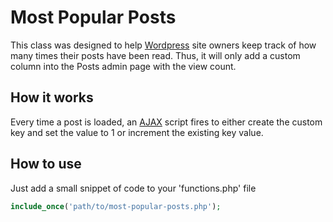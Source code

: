# Most Popular Posts

This class was designed to help [Wordpress](https://wordpress.org "Wordpress.org") site owners keep track of how many times their posts have been read. Thus, it will only add a custom column into the Posts admin page with the view count.

## How it works

Every time a post is loaded, an [AJAX](https://en.wikipedia.org/wiki/Ajax_(programming)) script fires to either create the custom key and set the value to 1 or increment the existing key value.

## How to use

Just add a small snippet of code to your 'functions.php' file
```php
include_once('path/to/most-popular-posts.php');
```
